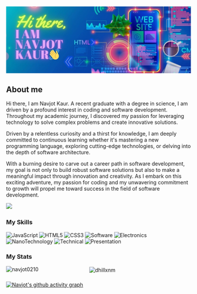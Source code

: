 ![banner](./assets/background.jpg)

## About me
Hi there, I am Navjot Kaur.
A recent graduate with a degree in science, I am driven by a profound interest in coding and 
software development. Throughout my academic journey, I discovered my passion for leveraging 
technology to solve complex problems and create innovative solutions.

Driven by a relentless curiosity and a thirst for knowledge,
I am deeply committed to continuous learning whether it's mastering a new 
programming language, exploring cutting-edge technologies, or delving into the depth of software 
architecture.

With a burning desire to carve out a career path in software development, my goal is not only to 
build robust software solutions but also to make a meaningful impact through innovation and 
creativity. As I embark on this exciting adventure, my passion for coding and my unwavering 
commitment to growth will propel me toward success in the field of software development.

<img src="https://komarev.com/ghpvc/?username=navjot0210&style=for-the-badge&color=blue">

### My Skills
![JavaScript](https://img.shields.io/badge/CODE-JAVASCRIPT-blue?style=for-the-badge
)
![HTML5](https://img.shields.io/badge/WEB-HTML-blue?style=for-the-badge
)
![CSS3](https://img.shields.io/badge/WEB-CSS-blue?style=for-the-badge
)
![Software](https://img.shields.io/badge/SOFTWARE-MICROSOFT-blue?style=for-the-badge
)
![Electronics](https://img.shields.io/badge/ENGINEERING-ELECTRONICS-blue?style=for-the-badge
)
![NanoTechnology](https://img.shields.io/badge/SCIENCE-NANOTECHNOLOGY-blue?style=for-the-badge
)
![Technical](https://img.shields.io/badge/TECHNICAL-DOCUMENTATION-blue?style=for-the-badge
)
![Presentation](https://img.shields.io/badge/PRESENTATION-PUBLIC%20SPEAKING-blue?style=for-the-badge
)

### My Stats
<p><img align="left" width="45%" src="https://github-readme-stats.vercel.app/api/top-langs?username=navjot0210&theme=github_dark&show_icons=true&locale=en&layout=compact" alt="navjot0210" /></p>

<p><img align="center" width="55%" src="https://github-readme-stats.vercel.app/api?username=navjot0210&theme=github_dark&show_icons=true&locale=en" alt="dhillxnm" /></p>


###
[![Navjot's github activity graph](https://github-readme-activity-graph.vercel.app/graph?username=navjot0210&bg_color=171820&color=4fa2ff&line=3bb2ee&point=fff&area=true&hide_border=true)](https://github.com/navjot0210/github-readme-activity-graph)
